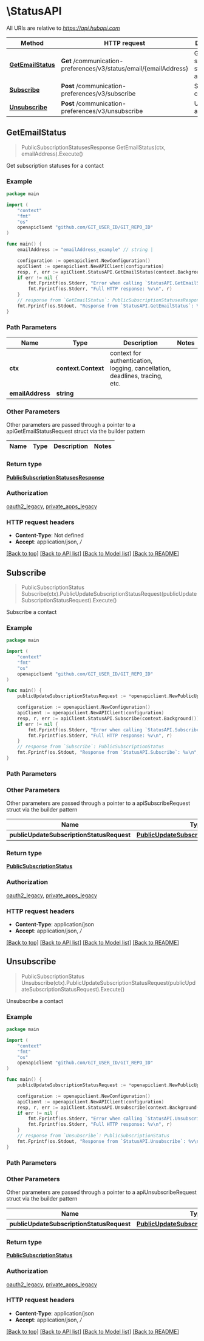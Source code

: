 # \StatusAPI

All URIs are relative to *https://api.hubapi.com*

Method | HTTP request | Description
------------- | ------------- | -------------
[**GetEmailStatus**](StatusAPI.md#GetEmailStatus) | **Get** /communication-preferences/v3/status/email/{emailAddress} | Get subscription statuses for a contact
[**Subscribe**](StatusAPI.md#Subscribe) | **Post** /communication-preferences/v3/subscribe | Subscribe a contact
[**Unsubscribe**](StatusAPI.md#Unsubscribe) | **Post** /communication-preferences/v3/unsubscribe | Unsubscribe a contact



## GetEmailStatus

> PublicSubscriptionStatusesResponse GetEmailStatus(ctx, emailAddress).Execute()

Get subscription statuses for a contact



### Example

```go
package main

import (
	"context"
	"fmt"
	"os"
	openapiclient "github.com/GIT_USER_ID/GIT_REPO_ID"
)

func main() {
	emailAddress := "emailAddress_example" // string | 

	configuration := openapiclient.NewConfiguration()
	apiClient := openapiclient.NewAPIClient(configuration)
	resp, r, err := apiClient.StatusAPI.GetEmailStatus(context.Background(), emailAddress).Execute()
	if err != nil {
		fmt.Fprintf(os.Stderr, "Error when calling `StatusAPI.GetEmailStatus``: %v\n", err)
		fmt.Fprintf(os.Stderr, "Full HTTP response: %v\n", r)
	}
	// response from `GetEmailStatus`: PublicSubscriptionStatusesResponse
	fmt.Fprintf(os.Stdout, "Response from `StatusAPI.GetEmailStatus`: %v\n", resp)
}
```

### Path Parameters


Name | Type | Description  | Notes
------------- | ------------- | ------------- | -------------
**ctx** | **context.Context** | context for authentication, logging, cancellation, deadlines, tracing, etc.
**emailAddress** | **string** |  | 

### Other Parameters

Other parameters are passed through a pointer to a apiGetEmailStatusRequest struct via the builder pattern


Name | Type | Description  | Notes
------------- | ------------- | ------------- | -------------


### Return type

[**PublicSubscriptionStatusesResponse**](PublicSubscriptionStatusesResponse.md)

### Authorization

[oauth2_legacy](../README.md#oauth2_legacy), [private_apps_legacy](../README.md#private_apps_legacy)

### HTTP request headers

- **Content-Type**: Not defined
- **Accept**: application/json, */*

[[Back to top]](#) [[Back to API list]](../README.md#documentation-for-api-endpoints)
[[Back to Model list]](../README.md#documentation-for-models)
[[Back to README]](../README.md)


## Subscribe

> PublicSubscriptionStatus Subscribe(ctx).PublicUpdateSubscriptionStatusRequest(publicUpdateSubscriptionStatusRequest).Execute()

Subscribe a contact



### Example

```go
package main

import (
	"context"
	"fmt"
	"os"
	openapiclient "github.com/GIT_USER_ID/GIT_REPO_ID"
)

func main() {
	publicUpdateSubscriptionStatusRequest := *openapiclient.NewPublicUpdateSubscriptionStatusRequest("EmailAddress_example", "SubscriptionId_example") // PublicUpdateSubscriptionStatusRequest | 

	configuration := openapiclient.NewConfiguration()
	apiClient := openapiclient.NewAPIClient(configuration)
	resp, r, err := apiClient.StatusAPI.Subscribe(context.Background()).PublicUpdateSubscriptionStatusRequest(publicUpdateSubscriptionStatusRequest).Execute()
	if err != nil {
		fmt.Fprintf(os.Stderr, "Error when calling `StatusAPI.Subscribe``: %v\n", err)
		fmt.Fprintf(os.Stderr, "Full HTTP response: %v\n", r)
	}
	// response from `Subscribe`: PublicSubscriptionStatus
	fmt.Fprintf(os.Stdout, "Response from `StatusAPI.Subscribe`: %v\n", resp)
}
```

### Path Parameters



### Other Parameters

Other parameters are passed through a pointer to a apiSubscribeRequest struct via the builder pattern


Name | Type | Description  | Notes
------------- | ------------- | ------------- | -------------
 **publicUpdateSubscriptionStatusRequest** | [**PublicUpdateSubscriptionStatusRequest**](PublicUpdateSubscriptionStatusRequest.md) |  | 

### Return type

[**PublicSubscriptionStatus**](PublicSubscriptionStatus.md)

### Authorization

[oauth2_legacy](../README.md#oauth2_legacy), [private_apps_legacy](../README.md#private_apps_legacy)

### HTTP request headers

- **Content-Type**: application/json
- **Accept**: application/json, */*

[[Back to top]](#) [[Back to API list]](../README.md#documentation-for-api-endpoints)
[[Back to Model list]](../README.md#documentation-for-models)
[[Back to README]](../README.md)


## Unsubscribe

> PublicSubscriptionStatus Unsubscribe(ctx).PublicUpdateSubscriptionStatusRequest(publicUpdateSubscriptionStatusRequest).Execute()

Unsubscribe a contact



### Example

```go
package main

import (
	"context"
	"fmt"
	"os"
	openapiclient "github.com/GIT_USER_ID/GIT_REPO_ID"
)

func main() {
	publicUpdateSubscriptionStatusRequest := *openapiclient.NewPublicUpdateSubscriptionStatusRequest("EmailAddress_example", "SubscriptionId_example") // PublicUpdateSubscriptionStatusRequest | 

	configuration := openapiclient.NewConfiguration()
	apiClient := openapiclient.NewAPIClient(configuration)
	resp, r, err := apiClient.StatusAPI.Unsubscribe(context.Background()).PublicUpdateSubscriptionStatusRequest(publicUpdateSubscriptionStatusRequest).Execute()
	if err != nil {
		fmt.Fprintf(os.Stderr, "Error when calling `StatusAPI.Unsubscribe``: %v\n", err)
		fmt.Fprintf(os.Stderr, "Full HTTP response: %v\n", r)
	}
	// response from `Unsubscribe`: PublicSubscriptionStatus
	fmt.Fprintf(os.Stdout, "Response from `StatusAPI.Unsubscribe`: %v\n", resp)
}
```

### Path Parameters



### Other Parameters

Other parameters are passed through a pointer to a apiUnsubscribeRequest struct via the builder pattern


Name | Type | Description  | Notes
------------- | ------------- | ------------- | -------------
 **publicUpdateSubscriptionStatusRequest** | [**PublicUpdateSubscriptionStatusRequest**](PublicUpdateSubscriptionStatusRequest.md) |  | 

### Return type

[**PublicSubscriptionStatus**](PublicSubscriptionStatus.md)

### Authorization

[oauth2_legacy](../README.md#oauth2_legacy), [private_apps_legacy](../README.md#private_apps_legacy)

### HTTP request headers

- **Content-Type**: application/json
- **Accept**: application/json, */*

[[Back to top]](#) [[Back to API list]](../README.md#documentation-for-api-endpoints)
[[Back to Model list]](../README.md#documentation-for-models)
[[Back to README]](../README.md)

